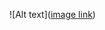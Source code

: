 ![Alt text]([image link](https://github.com/aiub047/Sunriseset/assets/25733946/b1742997-de01-4d72-bf23-5f2194374741))
